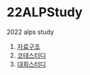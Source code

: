 # 22ALPStudy
2022 alps study
1. [자료구조](https://github.com/alps-jbnu/22ALPStudy/tree/master/Data_Structure)
2. [코테스터디](https://github.com/Sabro98/alps-jbnu/tree/master/Coding_Interview)
3. [대회스터디](https://github.com/Sabro98/alps-jbnu/tree/master/Programming_Contest)
